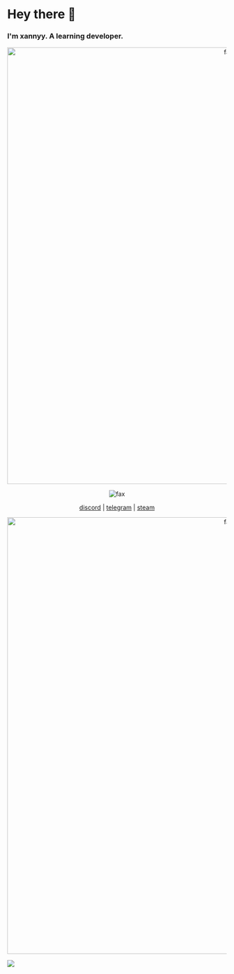 # Hey there 👋
### I'm xannyy. A learning developer.

<p align="center">  
  <img src="https://cdn.discordapp.com/attachments/631162287968747550/762808835546808360/line.gif" alt="fax" width="1000" height="">
</p>
<p align="center">  
  <img src="https://komarev.com/ghpvc/?username=qro&color=lightgrey" alt="fax" width="" height="">
</p>
<p align="center">
    <a href="https://discord.com/users/852585646496546817">discord</a>
    |
    <a href="https://t.me/wherls">telegram</a>
    |
    <a href="https://steamcommunity.com/id/summrsK/">steam</a>
</p>
<p align="center">  
  <img src="https://cdn.discordapp.com/attachments/631162287968747550/762808835546808360/line.gif" alt="fax" width="1000" height="">
</p>

![](https://hit.yhype.me/github/profile?user_id=86875119)
